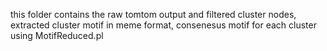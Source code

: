 this folder contains the raw tomtom output and filtered cluster nodes,
extracted cluster motif in meme format, consenesus motif for each cluster using MotifReduced.pl
